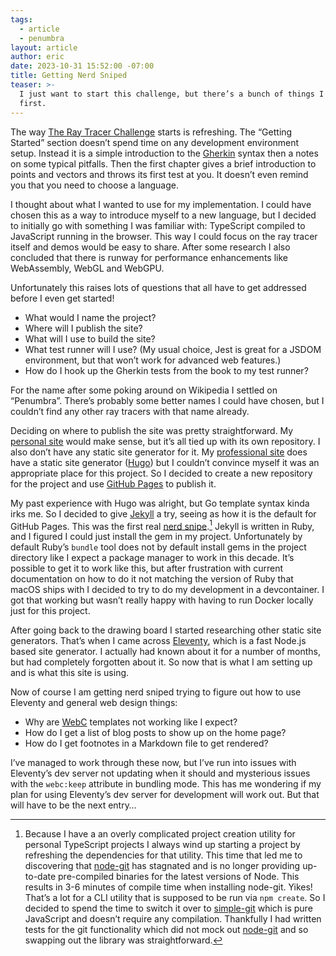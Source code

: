 ```yaml
---
tags:
  - article
  - penumbra
layout: article
author: eric
date: 2023-10-31 15:52:00 -07:00
title: Getting Nerd Sniped
teaser: >-
  I just want to start this challenge, but there’s a bunch of things I need to figure out
  first.
---
```


The way [The Ray Tracer Challenge] starts is refreshing. The “Getting Started” section
doesn’t spend time on any development environment setup. Instead it is a simple introduction
to the [Gherkin] syntax then a notes on some typical pitfalls. Then the first chapter gives
a brief introduction to points and vectors and throws its first test at you. It doesn’t even
remind you that you need to choose a language.

[the ray tracer challenge]: https://pragprog.com/titles/jbtracer/the-ray-tracer-challenge/
[gherkin]: https://cucumber.io/docs/gherkin/

I thought about what I wanted to use for my implementation. I could have chosen this as a
way to introduce myself to a new language, but I decided to initially go with something I
was familiar with: TypeScript compiled to JavaScript running in the browser. This way I
could focus on the ray tracer itself and demos would be easy to share. After some research I
also concluded that there is runway for performance enhancements like WebAssembly, WebGL and
WebGPU.

Unfortunately this raises lots of questions that all have to get addressed before I even get
started!

- What would I name the project?
- Where will I publish the site?
- What will I use to build the site?
- What test runner will I use? (My usual choice, Jest is great for a JSDOM environment, but
  that won’t work for advanced web features.)
- How do I hook up the Gherkin tests from the book to my test runner?

For the name after some poking around on Wikipedia I settled on “Penumbra”. There’s probably
some better names I could have chosen, but I couldn’t find any other ray tracers with that
name already.

Deciding on where to publish the site was pretty straightforward. My [personal site] would
make sense, but it’s all tied up with its own repository. I also don’t have any static site
generator for it. My [professional site] does have a static site generator ([Hugo]) but I
couldn’t convince myself it was an appropriate place for this project. So I decided to
create a new repository for the project and use [GitHub Pages] to publish it.

[personal site]: https://limulus.net/
[professional site]: https://unallocated.com/
[hugo]: https://gohugo.io/
[github pages]: https://pages.github.com/

My past experience with Hugo was alright, but Go template syntax kinda irks me. So I decided
to give [Jekyll] a try, seeing as how it is the default for GitHub Pages. This was the first
real [nerd snipe].[^1] Jekyll is written in Ruby, and I figured I could just install the gem
in my project. Unfortunately by default Ruby’s `bundle` tool does not by default install
gems in the project directory like I expect a package manager to work in this decade. It’s
possible to get it to work like this, but after frustration with current documentation on
how to do it not matching the version of Ruby that macOS ships with I decided to try to do
my development in a devcontainer. I got that working but wasn’t really happy with having to
run Docker locally just for this project.

[jekyll]: https://jekyllrb.com/
[nerd snipe]: https://xkcd.com/356/

After going back to the drawing board I started researching other static site generators.
That’s when I came across [Eleventy], which is a fast Node.js based site generator. I
actually had known about it for a number of months, but had completely forgotten about it.
So now that is what I am setting up and is what this site is using.

[eleventy]: https://www.11ty.dev/

Now of course I am getting nerd sniped trying to figure out how to use Eleventy and general
web design things:

- Why are [WebC] templates not working like I expect?
- How do I get a list of blog posts to show up on the home page?
- How do I get footnotes in a Markdown file to get rendered?

[webc]: https://www.11ty.dev/docs/languages/webc/

I’ve managed to work through these now, but I’ve run into issues with Eleventy’s dev server
not updating when it should and mysterious issues with the `webc:keep` attribute in bundling
mode. This has me wondering if my plan for using Eleventy’s dev server for development will
work out. But that will have to be the next entry…

[^1]:
    Because I have a an overly complicated project creation utility for personal
    TypeScript projects I always wind up starting a project by refreshing the dependencies
    for that utility. This time that led me to discovering that [node-git] has stagnated and
    is no longer providing up-to-date pre-compiled binaries for the latest versions of Node.
    This results in 3-6 minutes of compile time when installing node-git. Yikes! That’s a
    lot for a CLI utility that is supposed to be run via `npm create`. So I decided to spend
    the time to switch it over to [simple-git] which is pure JavaScript and doesn’t require
    any compilation. Thankfully I had written tests for the git functionality which did not
    mock out [node-git] and so swapping out the library was straightforward.

[node-git]: https://www.nodegit.org
[simple-git]: https://github.com/steveukx/git-js
